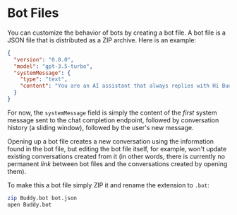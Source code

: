 # Bot Files

You can customize the behavior of bots by creating a bot file. A bot file is a JSON file that is distributed as a ZIP archive. Here is an example:

```json
{
  "version": "0.0.0",
  "model": "gpt-3.5-turbo",
  "systemMessage": {
    "type": "text",
    "content": "You are an AI assistant that always replies with Hi Buddy regardless of what is asked of you!"
  }
}
```

For now, the `systemMessage` field is simply the content of the *first* system message sent to the chat completion endpoint, followed by conversation history (a sliding window), followed by the user's new message.

Opening up a bot file creates a new conversation using the information found in the bot file, but editing the bot file itself, for example, won't update existing conversations created from it (in other words, there is currently no permanent _link_ between bot files and the conversations created by opening them).

To make this a bot file simply ZIP it and rename the extension to `.bot`:

```bash
zip Buddy.bot bot.json
open Buddy.bot
```
